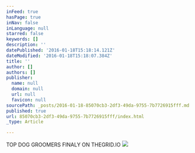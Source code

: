 ```yaml
---
inFeed: true
hasPage: true
inNav: false
inLanguage: null
starred: false
keywords: []
description: ''
datePublished: '2016-01-18T15:18:14.121Z'
dateModified: '2016-01-18T15:18:07.384Z'
title: ''
author: []
authors: []
publisher:
  name: null
  domain: null
  url: null
  favicon: null
sourcePath: _posts/2016-01-18-85070cb3-2df3-49da-9755-7b7726915fff.md
published: true
url: 85070cb3-2df3-49da-9755-7b7726915fff/index.html
_type: Article

---
```

TOP DOG GROOMERS FINALY ON THEGRID.IO
![](https://the-grid-user-content.s3-us-west-2.amazonaws.com/3c15ccdc-7524-41d9-8398-1758fbba1673.jpg)